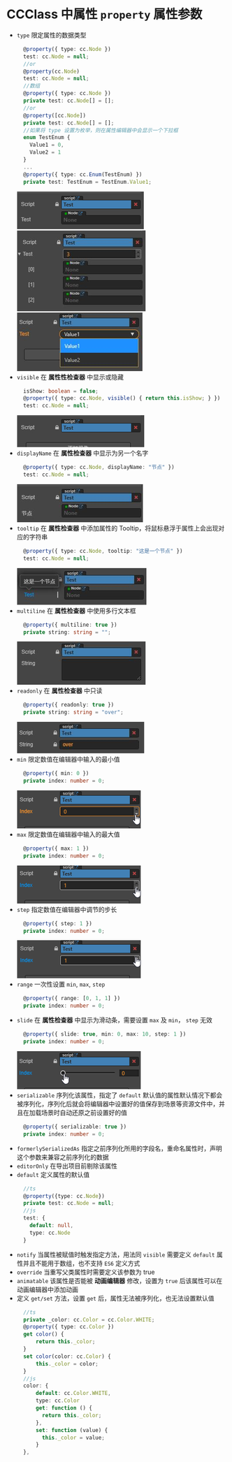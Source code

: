 # CCClass 中属性 `property` 属性参数
* `type` 限定属性的数据类型
  ```Typescript
    @property({ type: cc.Node })
    test: cc.Node = null;
    //or
    @property(cc.Node)
    test: cc.Node = null;
    //数组
    @property({ type: cc.Node })
    private test: cc.Node[] = [];
    //or
    @property([cc.Node])
    private test: cc.Node[] = [];
    //如果将 type 设置为枚举，则在属性编辑器中会显示一个下拉框
    enum TestEnum {
      Value1 = 0,
      Value2 = 1
    }
    ...
    @property({ type: cc.Enum(TestEnum) })
    private test: TestEnum = TestEnum.Value1;
  ```  
  ![](./image/property1.jpg)  
  ![](./image/property12.jpg)  
  ![](./image/property11.jpg)  
* `visible` 在 **属性性检查器** 中显示或隐藏
  ```Typescript
    isShow: boolean = false;
    @property({ type: cc.Node, visible() { return this.isShow; } })
    test: cc.Node = null;
  ```  
  ![](./image/property2.jpg)  
* `displayName` 在 **属性检查器** 中显示为另一个名字
  ```Typescript
    @property({ type: cc.Node, displayName: "节点" })
    test: cc.Node = null;
  ```  
  ![](./image/property3.jpg)  
* `tooltip` 在 **属性检查器** 中添加属性的 Tooltip，将鼠标悬浮于属性上会出现对应的字符串
  ```Typescript
    @property({ type: cc.Node, tooltip: "这是一个节点" })
    test: cc.Node = null;
  ```  
  ![](./image/property4.jpg)  
* `multiline` 在 **属性检查器** 中使用多行文本框
  ```Typescript    
    @property({ multiline: true })
    private string: string = "";
  ```  
  ![](./image/property5.jpg)  
* `readonly` 在 **属性检查器** 中只读
  ```Typescript
    @property({ readonly: true })
    private string: string = "over";
  ```  
  ![](./image/property6.jpg)  
* `min` 限定数值在编辑器中输入的最小值
  ```Typescript
    @property({ min: 0 })
    private index: number = 0;
  ```  
  ![](./image/property7.gif)  
* `max` 限定数值在编辑器中输入的最大值
  ```Typescript
    @property({ max: 1 })
    private index: number = 0;
  ```  
  ![](./image/property8.gif)  
* `step` 指定数值在编辑器中调节的步长
  ```Typescript
    @property({ step: 1 })
    private index: number = 0;
  ```  
  ![](./image/property9.gif)  
* `range`	一次性设置 `min`, `max`, `step`
  ```Typescript
    @property({ range: [0, 1, 1] })
    private index: number = 0;
  ```  
* `slide` 在 **属性检查器** 中显示为滑动条，需要设置 `max` 及 `min`， `step` 无效
  ```Typescript
    @property({ slide: true, min: 0, max: 10, step: 1 })
    private index: number = 0;
  ```  
  ![](./image/property10.gif)  
* `serializable` 序列化该属性，指定了 `default` 默认值的属性默认情况下都会被序列化，序列化后就会将编辑器中设置好的值保存到场景等资源文件中，并且在加载场景时自动还原之前设置好的值
  ```Typescript
    @property({ serializable: true })
    private index: number = 0;
  ```  
* `formerlySerializedAs` 指定之前序列化所用的字段名，重命名属性时，声明这个参数来兼容之前序列化的数据
* `editorOnly` 在导出项目前剔除该属性
* `default` 定义属性的默认值
  ```Typescript
    //ts
    @property({type: cc.Node})
    private test: cc.Node = null;
    //js
    test: {
      default: null,
      type: cc.Node
    }
  ```  
* `notify` 当属性被赋值时触发指定方法，用法同 `visible` 需要定义 `default` 属性并且不能用于数组，也不支持 `ES6` 定义方式  
* `override` 当重写父类属性时需要定义该参数为 true
* `animatable` 该属性是否能被 **动画编辑器** 修改，设置为 `true` 后该属性可以在动画编辑器中添加动画
* 定义 `get/set` 方法，设置 `get` 后，属性无法被序列化，也无法设置默认值
  ```Typescript
    //ts
    private _color: cc.Color = cc.Color.WHITE;
    @property({ type: cc.Color })
    get color() {
        return this._color;
    }
    set color(color: cc.Color) {
        this._color = color;
    }
    //js
    color: {
        default: cc.Color.WHITE,
        type: cc.Color
        get: function () {
          return this._color;
        },
        set: function (value) {
          this._color = value;
        }
    },
  ```
